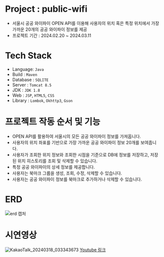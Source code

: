 # Project : public-wifi
- 서울시 공공 와이파이 OPEN API를 이용해 사용자의 위치 혹은 특정 위치에서 가장 가까운 20개의 공공 와이파이 정보를 제공
- 프로젝트 기간 : 2024.02.20 ~ 2024.03.11

# Tech Stack
- Language: `Java`
- Build : `Maven`
- Database : `SQLITE`
- Server : `Tomcat 8.5`
- JDK : `JDK 1.8`
- Web : `JSP`, `HTML5`, `CSS`
- Library : `Lombok`, `Okhttp3`, `Gson`

# 프로젝트 작동 순서 및 기능
- OPEN API를 활용하여 서울시의 모든 공공 와이파이 정보를 가져옵니다.
- 사용자의 위치 좌표를 기반으로 가장 가까운 공공 와이파이 정보 20개를 보여줍니다.
- 사용자가 조회한 위치 정보와 조회한 시점을 기준으로 DB에 정보를 저장하고, 저장된 위치 히스토리를 조회 및 삭제할 수 있습니다.
- 특정 공공 와이파이의 상세 정보를 제공합니다.
- 사용자는 북마크 그룹을 생성, 조회, 수정, 삭제할 수 있습니다.
- 사용자는 공공 와이파이 정보를 북마크로 추가하거나 삭제할 수 있습니다.

# ERD
![erd 캡처](https://github.com/IM-GYURI/public-wifi/assets/80020777/9eec8e80-f248-49db-90ba-e2bf951d5a8f)

# 시연영상
![KakaoTalk_20240318_033343673](https://github.com/IM-GYURI/public-wifi/assets/80020777/6a175a94-8dc5-4bf6-86bf-229e72730124)
[Youtube 링크](https://www.youtube.com/watch?v=K9lwkijCfp8)
